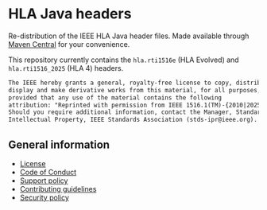 # HLA Java headers

Re-distribution of the IEEE HLA Java header files.
Made available through [Maven Central](https://central.sonatype.com/search?namespace=nl.tno) for your convenience.

This repository currently contains the `hla.rti1516e` (HLA Evolved) and `hla.rti1516_2025` (HLA 4) headers.

```txt
The IEEE hereby grants a general, royalty-free license to copy, distribute,
display and make derivative works from this material, for all purposes,
provided that any use of the material contains the following
attribution: "Reprinted with permission from IEEE 1516.1(TM)-{2010|2025}".
Should you require additional information, contact the Manager, Standards
Intellectual Property, IEEE Standards Association (stds-ipr@ieee.org).
```

## General information

- [License](LICENSE)
- [Code of Conduct](https://github.com/TNO-MST/.github/blob/main/CODE_OF_CONDUCT.md)
- [Support policy](https://github.com/TNO-MST/.github/blob/main/SUPPORT.md)
- [Contributing guidelines](https://github.com/TNO-MST/.github/blob/main/CONTRIBUTING.md)
- [Security policy](https://github.com/TNO-MST/.github/blob/main/SECURITY.md)
